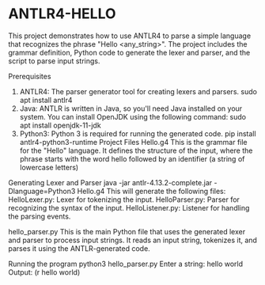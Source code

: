 # ANTLR4-HELLO
This project demonstrates how to use ANTLR4 to parse a simple language that recognizes the phrase "Hello &lt;any_string>". The project includes the grammar definition, Python code to generate the lexer and parser, and the script to parse input strings.

Prerequisites
1. ANTLR4: The parser generator tool for creating lexers and parsers.
   sudo apt install antlr4
2. Java: ANTLR is written in Java, so you'll need Java installed on your system. You can install OpenJDK using the following command:
   sudo apt install openjdk-11-jdk
3. Python3: Python 3 is required for running the generated code.
    pip install antlr4-python3-runtime
Project Files
Hello.g4
This is the grammar file for the "Hello" language. It defines the structure of the input, where the phrase starts with the word hello followed by an identifier (a string of lowercase letters)

Generating Lexer and Parser
 java -jar antlr-4.13.2-complete.jar -Dlanguage=Python3 Hello.g4
This will generate the following files:
HelloLexer.py: Lexer for tokenizing the input.
HelloParser.py: Parser for recognizing the syntax of the input.
HelloListener.py: Listener for handling the parsing events.

hello_parser.py
This is the main Python file that uses the generated lexer and parser to process input strings. It reads an input string, tokenizes it, and parses it using the ANTLR-generated code.

Running the program
python3 hello_parser.py
Enter a string: hello world
Output:
(r hello world)

